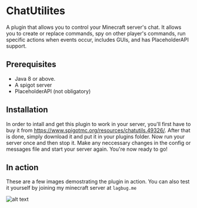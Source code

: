 # ChatUtilites
A plugin that allows you to control your Minecraft server's chat. It allows you to create or replace commands, spy on other player's commands, run specific actions when events occur, includes GUIs, and has PlaceholderAPI support.

## Prerequisites
- Java 8 or above.
- A spigot server
- PlaceholderAPI (not obligatory)

## Installation
In order to intall and get this plugin to work in your server, you'll first have to buy it from https://www.spigotmc.org/resources/chatutils.49326/. After that is done, simply download it and put it in your plugins folder. Now run your server once and then stop it. Make any neccessary changes in the config or messages file and start your server again. You're now ready to go!

## In action
These are a few images demostrating the plugin in action. You can also test it yourself by joining my minecraft server at `lagbug.me`

![alt text](https://i.ibb.co/zh1sR4p/Screenshot-1.png)
